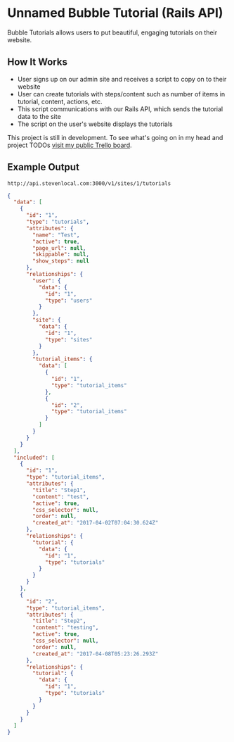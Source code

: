 # Unnamed Bubble Tutorial (Rails API)

Bubble Tutorials allows users to put beautiful, engaging tutorials on their website.

## How It Works

- User signs up on our admin site and receives a script to copy on to their website
- User can create tutorials with steps/content such as number of items in tutorial, content, actions, etc.
- This script communications with our Rails API, which sends the tutorial data to the site
- The script on the user's website displays the tutorials

This project is still in development. To see what's going on in my head and project TODOs  [visit my public Trello board](https://trello.com/b/oflmtBIf/bubble-tutorial).

## Example Output

`http://api.stevenlocal.com:3000/v1/sites/1/tutorials`

```json
{
  "data": [
    {
      "id": "1",
      "type": "tutorials",
      "attributes": {
        "name": "Test",
        "active": true,
        "page_url": null,
        "skippable": null,
        "show_steps": null
      },
      "relationships": {
        "user": {
          "data": {
            "id": "1",
            "type": "users"
          }
        },
        "site": {
          "data": {
            "id": "1",
            "type": "sites"
          }
        },
        "tutorial_items": {
          "data": [
            {
              "id": "1",
              "type": "tutorial_items"
            },
            {
              "id": "2",
              "type": "tutorial_items"
            }
          ]
        }
      }
    }
  ],
  "included": [
    {
      "id": "1",
      "type": "tutorial_items",
      "attributes": {
        "title": "Step1",
        "content": "test",
        "active": true,
        "css_selector": null,
        "order": null,
        "created_at": "2017-04-02T07:04:30.624Z"
      },
      "relationships": {
        "tutorial": {
          "data": {
            "id": "1",
            "type": "tutorials"
          }
        }
      }
    },
    {
      "id": "2",
      "type": "tutorial_items",
      "attributes": {
        "title": "Step2",
        "content": "testing",
        "active": true,
        "css_selector": null,
        "order": null,
        "created_at": "2017-04-08T05:23:26.293Z"
      },
      "relationships": {
        "tutorial": {
          "data": {
            "id": "1",
            "type": "tutorials"
          }
        }
      }
    }
  ]
}
```